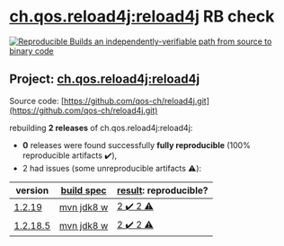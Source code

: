 [ch.qos.reload4j:reload4j](https://search.maven.org/artifact/ch.qos.reload4j/reload4j/) RB check
=======

[![Reproducible Builds](https://reproducible-builds.org/images/logos/rb.svg) an independently-verifiable path from source to binary code](https://reproducible-builds.org/)

## Project: [ch.qos.reload4j:reload4j](https://search.maven.org/artifact/ch.qos.reload4j/reload4j/)

Source code: [https://github.com/qos-ch/reload4j.git](https://github.com/qos-ch/reload4j.git)

rebuilding **2 releases** of ch.qos.reload4j:reload4j:
- **0** releases were found successfully **fully reproducible** (100% reproducible artifacts :heavy_check_mark:),
- 2 had issues (some unreproducible artifacts :warning:):

| version | [build spec](BUILDSPEC.md) | [result](https://reproducible-builds.org/docs/jvm/): reproducible? |
| -- | --------- | ------ |
| [1.2.19](https://search.maven.org/artifact/ch.qos.reload4j/reload4j/1.2.19/pom) | [mvn jdk8 w](reload4j-1.2.19.buildspec) | [2 :heavy_check_mark:  2 :warning:](reload4j-1.2.19.buildcompare) |
| [1.2.18.5](https://search.maven.org/artifact/ch.qos.reload4j/reload4j/1.2.18.5/pom) | [mvn jdk8 w](reload4j-1.2.18.5.buildspec) | [2 :heavy_check_mark:  2 :warning:](reload4j-1.2.18.5.buildcompare) |
